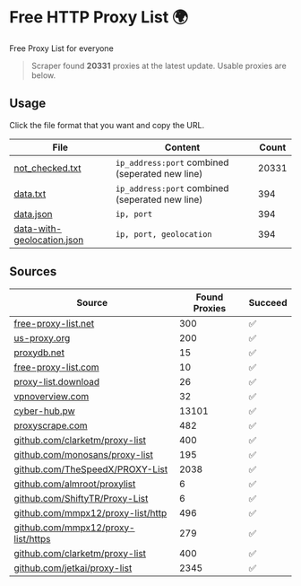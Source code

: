 
# Free HTTP Proxy List 🌍

Free Proxy List for everyone

> Scraper found **20331** proxies at the latest update. Usable proxies are below.

## Usage

Click the file format that you want and copy the URL.


|File|Content|Count|
|----|-------|-----|
|[not_checked.txt](https://raw.githubusercontent.com/yemixzy/proxy-list/main/proxy-list/not_checked.txt)|`ip_address:port` combined (seperated new line)|20331|
|[data.txt](https://raw.githubusercontent.com/yemixzy/proxy-list/main/proxy-list/data.txt)|`ip_address:port` combined (seperated new line)|394|
|[data.json](https://raw.githubusercontent.com/yemixzy/proxy-list/main/proxy-list/data.json)|`ip, port`|394|
|[data-with-geolocation.json](https://raw.githubusercontent.com/yemixzy/proxy-list/main/proxy-list/data-with-geolocation.json)|`ip, port, geolocation`|394|

## Sources

|Source|Found Proxies|Succeed|
|------|-------------|-------|
|[free-proxy-list.net](https://free-proxy-list.net)|300|✅|
|[us-proxy.org](https://www.us-proxy.org)|200|✅|
|[proxydb.net](http://proxydb.net)|15|✅|
|[free-proxy-list.com](https://free-proxy-list.com/?page=&port=&type%5B%5D=http&type%5B%5D=https&up_time=0&search=Search)|10|✅|
|[proxy-list.download](https://www.proxy-list.download/HTTP)|26|✅|
|[vpnoverview.com](https://vpnoverview.com/privacy/anonymous-browsing/free-proxy-servers)|32|✅|
|[cyber-hub.pw](https://cyber-hub.pw/statics/proxy.txt)|13101|✅|
|[proxyscrape.com](https://api.proxyscrape.com/v2/?request=displayproxies&protocol=http&timeout=10000&country=all&ssl=all&anonymity=all)|482|✅|
|[github.com/clarketm/proxy-list](https://raw.githubusercontent.com/clarketm/proxy-list/master/proxy-list-raw.txt)|400|✅|
|[github.com/monosans/proxy-list](https://raw.githubusercontent.com/monosans/proxy-list/main/proxies/http.txt)|195|✅|
|[github.com/TheSpeedX/PROXY-List](https://raw.githubusercontent.com/TheSpeedX/PROXY-List/master/http.txt)|2038|✅|
|[github.com/almroot/proxylist](https://raw.githubusercontent.com/almroot/proxylist/master/list.txt)|6|✅|
|[github.com/ShiftyTR/Proxy-List](https://raw.githubusercontent.com/ShiftyTR/Proxy-List/master/http.txt)|6|✅|
|[github.com/mmpx12/proxy-list/http](https://raw.githubusercontent.com/mmpx12/proxy-list/master/http.txt)|496|✅|
|[github.com/mmpx12/proxy-list/https](https://raw.githubusercontent.com/mmpx12/proxy-list/master/https.txt)|279|✅|
|[github.com/clarketm/proxy-list](https://raw.githubusercontent.com/clarketm/proxy-list/master/proxy-list-raw.txt)|400|✅|
|[github.com/jetkai/proxy-list](https://raw.githubusercontent.com/jetkai/proxy-list/main/online-proxies/txt/proxies.txt)|2345|✅|


